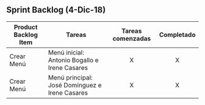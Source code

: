 
## Sprint Backlog (4-Dic-18)

| Product Backlog Item |             Tareas             | Tareas comenzadas | Completado |
|--------------------|------------------------------|:-----------------:|:----------:|
| Crear Menú           | Menú inicial: Antonio Bogallo e Irene Casares |         X         |      X     |
| Crear Menú           | Menú principal: José Domínguez e Irene Casares|         X         |      X     |

